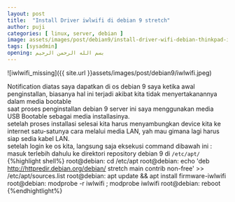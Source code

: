 ```yaml
---
layout: post
title:  "Install Driver iwlwifi di debian 9 stretch"
author: puji
categories: [ linux, server, debian ]
image: assets/images/post/debian9/install-driver-wifi-debian-thinkpad-iwlwifi-linux.jpg
tags: [sysadmin]
opening: بسم الله الرحمن الرحيم
---
```

![iwlwifi_missing]({{ site.url }}assets/images/post/debian9/iwlwifi.jpeg)  

Notification diatas saya dapatkan di os debian 9 saya ketika awal penginstallan, biasanya hal ini terjadi akibat kita tidak menyertakanannya dalam media bootable  
saat proses penginstallan debian 9 server ini saya menggunakan media USB Bootable sebagai media installasinya.  
setelah proses installasi selesai kita harus menyambungkan device kita ke internet satu-satunya cara melalui media LAN, yah mau gimana lagi harus siap sedia kabel LAN.  
setelah login ke os kita, langsung saja eksekusi command dibawah ini :  
masuk terlebih dahulu ke direktori repository debian 9 di ```/etc/apt/```
{%highlight shell%}
root@debian: cd /etc/apt
root@debian: echo 'deb http://httpredir.debian.org/debian/ stretch main contrib non-free' >> /etc/apt/sources.list
root@debian: apt update && apt install firmware-iwlwifi
root@debian: modprobe -r iwlwifi ; modprobe iwlwifi
root@debian: reboot
{%endhightlight%}
